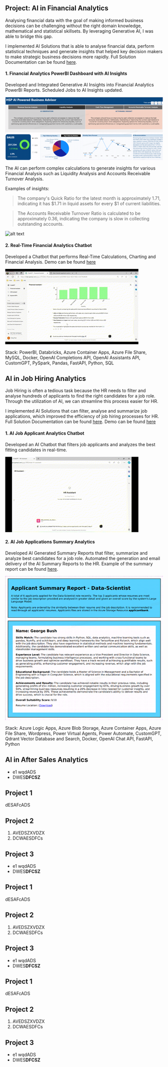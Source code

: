 ## Project: AI in Financial Analytics 
Analysing financial data with the goal of making informed business decisions can be challenging without the right domain knowledge, mathematical and statistical skillsets. By leveraging Generative AI, I was able to bridge this gap. 

I implemented AI Solutions that is able to analyse financial data, perform statistical techniques and generate insights that helped key decision makers to make strategic business decisions more rapidly. Full Solution Documentation can be found [here](/assets/images/powerbi_dashboard.png).

#### 1. Financial Analytics PowerBI Dashboard with AI Insights
Developed and Integrated Generative AI Insights into Financial Analytics PowerBI Reports. Scheduled Jobs to AI Insights updated.

![alt text](/assets/images/powerbi_dashboard.png)

The AI can perform complex calculations to generate insights for various Financial Analysis such as Liquidity Analysis and Accounts Receivable Turnover Analysis. 

Examples of insights:

> The company's Quick Ratio for the latest month is approximately 1.71, indicating it has $1.71 in liquid assets for every $1 of current liabilities.

> The Accounts Receivable Turnover Ratio is calculated to be approximately 0.36, indicating the company is slow in collecting outstanding accounts.


![alt text](/assets/gifs/powerbi_dashboard.gif)

#### 2. Real-Time Financial Analytics Chatbot
Developed a Chatbot that performs Real-Time Calculations, Charting and Financial Analysis. Demo can be found [here](https://drive.google.com/file/d/1GR2Zc3fGGLxfUhg9OH05LlVe1y6GP1Ys/view?usp=sharing)

![alt text](/assets/gifs/financial_chatbot.gif)

Stack: PowerBI, Databricks, Azure Container Apps, Azure File Share, MySQL, Docker, OpenAI Completions API, OpenAI Assistants API, CustomGPT, PySpark, Pandas, FastAPI, Python, SQL


## AI in Job Hiring Analytics
Job Hiring is often a tedious task because the HR needs to filter and analyse hundreds of applicants to find the right candidates for a job role. Through the utilization of AI, we can streamline this process easier for HR. 

I implemented AI Solutions that can filter, analyse and summarize job applications, which improved the efficiency of job hiring processes for HR. Full Solution Documentation can be found [here](/assets/images/powerbi_dashboard.png). Demo can be found [here](https://drive.google.com/file/d/1fpG9mqigcH5hEfttQl2imVACnXsDB6ff/view?usp=sharing)


#### 1. AI Job Applicant Analytics Chatbot
Developed an AI Chatbot that filters job applicants and analyzes the best fitting candidates in real-time.

![alt text](/assets/gifs/hiring_chatbot.gif)

#### 2. AI Job Applications Summary Analytics
Developed AI Generated Summary Reports that filter, summarize and analyze best candidates for a job role. Automated the generation and email delivery of the AI Summary Reports to the HR. Example of the summary report can be found [here](/assets/pdfs/Data-Scientist-applicant-summary-report.pdf).

![alt text](/assets/images/summary_report_snippet.png)

Stack: Azure Logic Apps, Azure Blob Storage, Azure Container Apps, Azure File Share, Wordpress, Power Virtual Agents, Power Automate, CustomGPT, Qdrant Vector Database and Search, Docker, OpenAI Chat API, FastAPI, Python

## AI in After Sales Analytics 
- e1  wqdADS
- DWES**DFCSZ**

## Project 1
dESAFcADS

## Project 2
1. AVEDSZXVDZX
2. DCWAESDFCs


## Project 3
- e1  wqdADS
- DWES**DFCSZ**

## Project 1
dESAFcADS

## Project 2
1. AVEDSZXVDZX
2. DCWAESDFCs


## Project 3
- e1  wqdADS
- DWES**DFCSZ**

## Project 1
dESAFcADS

## Project 2
1. AVEDSZXVDZX
2. DCWAESDFCs


## Project 3
- e1  wqdADS
- DWES**DFCSZ**

